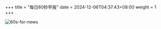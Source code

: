 +++
title = "每日60秒早报"
date = 2024-12-06T04:37:43+08:00
weight = 1
+++

![60s-for-news](/img/zaobao/zaobao.png "由 ALAPI 提供支持")
